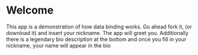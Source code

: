 # Welcome
This app is a demonstration of how data binding works. Go ahead fork it, (or download it) and insert your nickname. The app will greet you.
Additionally there is a legendary bio description at the bottom and once you fill in your nickname, your name will appear in the bio
